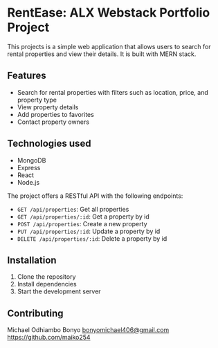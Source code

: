 # RentEase: ALX Webstack Portfolio Project

This projects is a simple web application that allows users to search for rental properties and view their details. It is built with MERN stack.

## Features

- Search for rental properties with filters such as location, price, and property type
- View property details
- Add properties to favorites
- Contact property owners

## Technologies used

- MongoDB
- Express
- React
- Node.js

The project offers a RESTful API with the following endpoints:

- `GET /api/properties`: Get all properties
- `GET /api/properties/:id`: Get a property by id
- `POST /api/properties`: Create a new property
- `PUT /api/properties/:id`: Update a property by id
- `DELETE /api/properties/:id`: Delete a property by id

## Installation

1. Clone the repository
2. Install dependencies
3. Start the development server

## Contributing
Michael Odhiambo Bonyo <bonyomichael406@gmail.com> <https://github.com/maiko254>